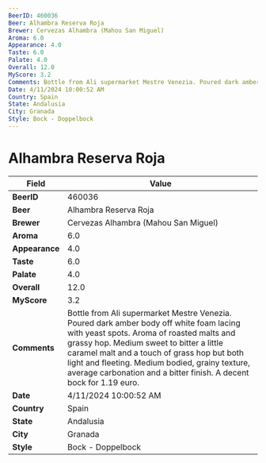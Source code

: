 ```yaml
---
BeerID: 460036
Beer: Alhambra Reserva Roja
Brewer: Cervezas Alhambra (Mahou San Miguel)
Aroma: 6.0
Appearance: 4.0
Taste: 6.0
Palate: 4.0
Overall: 12.0
MyScore: 3.2
Comments: Bottle from Ali supermarket Mestre Venezia. Poured dark amber body off white foam lacing with yeast spots. Aroma of roasted malts and grassy hop. Medium sweet to bitter a little caramel malt and a touch of grass hop but both light and fleeting. Medium bodied, grainy texture, average carbonation and a bitter finish. A decent bock for 1.19 euro.
Date: 4/11/2024 10:00:52 AM
Country: Spain
State: Andalusia
City: Granada
Style: Bock - Doppelbock
---
```


# Alhambra Reserva Roja

| Field         | Value |
|---------------|-------|
| **BeerID** | 460036 |
| **Beer** | Alhambra Reserva Roja |
| **Brewer** | Cervezas Alhambra (Mahou San Miguel) |
| **Aroma** | 6.0 |
| **Appearance** | 4.0 |
| **Taste** | 6.0 |
| **Palate** | 4.0 |
| **Overall** | 12.0 |
| **MyScore** | 3.2 |
| **Comments** | Bottle from Ali supermarket Mestre Venezia. Poured dark amber body off white foam lacing with yeast spots. Aroma of roasted malts and grassy hop. Medium sweet to bitter a little caramel malt and a touch of grass hop but both light and fleeting. Medium bodied, grainy texture, average carbonation and a bitter finish. A decent bock for 1.19 euro.  |
| **Date** | 4/11/2024 10:00:52 AM |
| **Country** | Spain |
| **State** | Andalusia |
| **City** | Granada |
| **Style** | Bock - Doppelbock |
